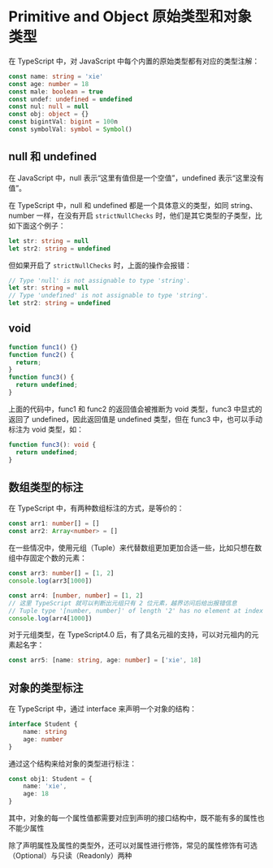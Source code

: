 # Primitive and Object 原始类型和对象类型

在 TypeScript 中，对 JavaScript 中每个内置的原始类型都有对应的类型注解：

```ts
const name: string = 'xie'
const age: number = 18
const male: boolean = true
const undef: undefined = undefined
const nul: null = null
const obj: object = {}
const bigintVal: bigint = 100n
const symbolVal: symbol = Symbol()
```

## null 和 undefined

在 JavaScript 中，null 表示“这里有值但是一个空值”，undefined 表示“这里没有值”。

在 TypeScript 中，null 和 undefined 都是一个具体意义的类型，如同 string、number 一样，在没有开启 `strictNullChecks` 时，他们是其它类型的子类型，比如下面这个例子：

```ts
let str: string = null
let str2: string = undefined
```

但如果开启了 `strictNullChecks` 时，上面的操作会报错：

```ts
// Type 'null' is not assignable to type 'string'.
let str: string = null
// Type 'undefined' is not assignable to type 'string'.
let str2: string = undefined
```

## void

```ts
function func1() {}
function func2() {
  return;
}
function func3() {
  return undefined;
}
```

上面的代码中，func1 和 func2 的返回值会被推断为 void 类型，func3 中显式的返回了 undefined，因此返回值是 undefined  类型，但在 func3 中，也可以手动标注为 void 类型，如：

```ts
function func3(): void {
  return undefined;
}
```

## 数组类型的标注

在 TypeScript 中，有两种数组标注的方式，是等价的：

```ts
const arr1: number[] = []
const arr2: Array<number> = []
```

在一些情况中，使用元组（Tuple）来代替数组更加更加合适一些，比如只想在数组中存固定个数的元素：

```ts
const arr3: number[] = [1, 2]
console.log(arr3[1000])

const arr4: [number, number] = [1, 2]
// 这里 TypeScript 就可以判断出元组只有 2 位元素，越界访问后给出报错信息
// Tuple type '[number, number]' of length '2' has no element at index '1000'.
console.log(arr4[1000])
```

对于元组类型，在 TypeScript4.0 后，有了具名元祖的支持，可以对元祖内的元素起名字：

```ts
const arr5: [name: string, age: number] = ['xie', 18]
```

## 对象的类型标注

在 TypeScript 中，通过 interface 来声明一个对象的结构：

```ts
interface Student {
    name: string
    age: number
}
```

通过这个结构来给对象的类型进行标注：

```ts
const obj1: Student = {
    name: 'xie',
    age: 18
}
```

其中，对象的每一个属性值都需要对应到声明的接口结构中，既不能有多的属性也不能少属性

除了声明属性及属性的类型外，还可以对属性进行修饰，常见的属性修饰有可选（Optional）与只读（Readonly）两种

